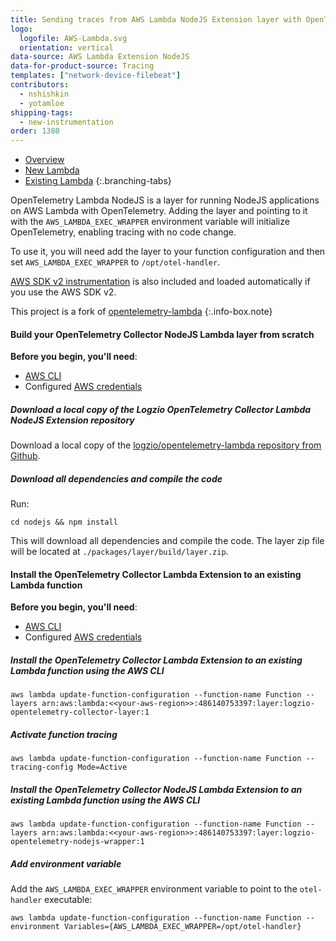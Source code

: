```yaml
---
title: Sending traces from AWS Lambda NodeJS Extension layer with OpenTelemetry Collector
logo:
  logofile: AWS-Lambda.svg
  orientation: vertical
data-source: AWS Lambda Extension NodeJS
data-for-product-source: Tracing
templates: ["network-device-filebeat"]
contributors:
  - nshishkin
  - yotamloe
shipping-tags:
  - new-instrumentation
order: 1380
---
```


<!-- tabContainer:start -->
<div class="branching-container">

* [Overview](#overview)
* [New Lambda](#new)
* [Existing Lambda](#existing)
{:.branching-tabs}

<!-- tab:start -->
<div id="overview">
  
OpenTelemetry Lambda NodeJS is a layer for running NodeJS applications on AWS Lambda with OpenTelemetry. Adding the layer and pointing to it with
the `AWS_LAMBDA_EXEC_WRAPPER` environment variable will initialize OpenTelemetry, enabling tracing with no code change.

To use it, you will need add the layer to your function configuration and then set `AWS_LAMBDA_EXEC_WRAPPER` to `/opt/otel-handler`.

[AWS SDK v2 instrumentation](https://github.com/aspecto-io/opentelemetry-ext-js/tree/master/packages/instrumentation-aws-sdk) is also
included and loaded automatically if you use the AWS SDK v2.
  
<!-- info-box-start:info -->
This project is a fork of [opentelemetry-lambda](https://github.com/open-telemetry/opentelemetry-lambda)<!-- info-box-end -->
{:.info-box.note}

</div>
<!-- tab:end -->

<!-- tab:start -->
<div id="new">
  
#### Build your OpenTelemetry Collector NodeJS Lambda layer from scratch

**Before you begin, you'll need**:
  
* [AWS CLI](https://docs.aws.amazon.com/cli/latest/userguide/install-cliv2.html)
* Configured [AWS credentials](https://docs.aws.amazon.com/cli/latest/userguide/cli-configure-files.html)

<div class="tasklist">

##### Download a local copy of the Logzio OpenTelemetry Collector Lambda NodeJS Extension repository

Download a local copy of the [logzio/opentelemetry-lambda repository from Github](https://github.com/logzio/opentelemetry-lambda).
  
##### Download all dependencies and compile the code
  
Run:

```shell
cd nodejs && npm install
```

This will download all dependencies and compile the code. The layer zip file will be located at `./packages/layer/build/layer.zip`.
  
</div>

</div>
<!-- tab:end -->

<!-- tab:start -->
<div id="existing">
 
#### Install the OpenTelemetry Collector Lambda Extension to an existing Lambda function

**Before you begin, you'll need**:
  
* [AWS CLI](https://docs.aws.amazon.com/cli/latest/userguide/install-cliv2.html)
* Configured [AWS credentials](https://docs.aws.amazon.com/cli/latest/userguide/cli-configure-files.html)

<div class="tasklist">

##### Install the OpenTelemetry Collector Lambda Extension to an existing Lambda function using the AWS CLI

```shell
aws lambda update-function-configuration --function-name Function --layers arn:aws:lambda:<<your-aws-region>>:486140753397:layer:logzio-opentelemetry-collector-layer:1
```
  
##### Activate function tracing
  
```shell
aws lambda update-function-configuration --function-name Function --tracing-config Mode=Active
```

##### Install the OpenTelemetry Collector NodeJS Lambda Extension to an existing Lambda function using the AWS CLI

```shell
aws lambda update-function-configuration --function-name Function --layers arn:aws:lambda:<<your-aws-region>>:486140753397:layer:logzio-opentelemetry-nodejs-wrapper:1
```
  
##### Add environment variable
  
Add the `AWS_LAMBDA_EXEC_WRAPPER` environment variable to point to the `otel-handler` executable:
  
```shell
aws lambda update-function-configuration --function-name Function --environment Variables={AWS_LAMBDA_EXEC_WRAPPER=/opt/otel-handler}
```


</div>
</div>
<!-- tab:end -->
  
</div>
<!-- tabContainer:end -->
